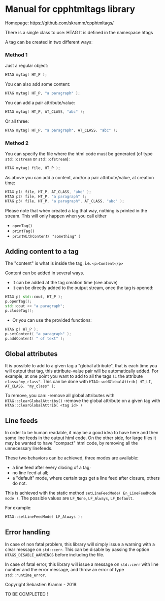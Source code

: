 # Manual for cpphtmltags library

Homepage: https://github.com/skramm/cpphtmltags/


There is a single class to use: HTAG
It is defined in the namespace htags

A tag can be created in two different ways:

### Method 1
Just a regular object:
```C++
HTAG mytag( HT_P );
```
You can also add some content:
```C++
HTAG mytag( HT_P, "a paragraph" );
```
You can add a pair attribute/value:
```C++
HTAG mytag( HT_P, AT_CLASS, "abc" );
```
Or all three:
```C++
HTAG mytag( HT_P, "a paragraph", AT_CLASS, "abc" );
```
### Method 2
You can specify the file where the html code must be generated
(of type `std::ostream` or `std::ofstream`):
```C++
HTAG mytag( file, HT_P );
```

As above you can add a content, and/or a pair attribute/value, at creation time:
```C++
HTAG p1( file, HT_P, AT_CLASS, "abc" );
HTAG p2( file, HT_P, "a paragraph" );
HTAG p3( file, HT_P, "a paragraph", AT_CLASS, "abc" );
```

Please note that when created a tag that way, nothing is printed in the stream.
This will only happen when you call either
- `openTag()`
- `printTag()`
- `printWithContent( "something" )`

## Adding content to a tag

The "content" is what is inside the tag, i.e. `<p>Content</p>`

Content can be added in several ways.
- It can be added at the tag creation time (see above)
- It can be directly added to the output stream, once the tag is opened:
```C++
HTAG p( std::cout, HT_P );
p.openTag();
std::cout << "a paragraph";
p.closeTag();
```

- Or you can use the provided functions:
```C++
HTAG p( HT_P );
p.setContent( "a paragraph" );
p.addContent( " of text" );
```

## Global attributes

It is possible to add to a given tag a "global attribute", that is each time you will output that tag, this attribute-value pair will be automatically added.
For example, at one point you want to add to all the tags `li` the attribute `class="my_class"`.
This can be done with
`HTAG::addGlobalAttrib( HT_LI, AT_CLASS, "my_class" );`

To remove, you can:
-remove all global attributes with `HTAG::clearGlobalAttribs()`
-remove the global attribute on a given tag with `HTAG::clearGlobalAttrib( <tag id> )`


## Line feeds

In order to be human readable, it may be a good idea to have here and then some line feeds in the output html code.
On the other side, for large files it may be wanted to have "compact" html code, by removing all the unnecessary linefeeds.

These two behaviors can be achieved, three modes are available:
- a line feed after every closing of a tag;
- no line feed at all;
- a "default" mode, where certain tags get a line feed after closure, others do not.

This is achieved with the static method `setLineFeedMode( En_LineFeedMode mode )`.
The possible values are `LF_None`, `LF_Always`, `LF_Default`.

For example:
```C++
HTAG::setLineFeedMode( LF_Always );
```


## Error handling

In case of non fatal problem, this library will simply issue a warning with a clear message on `std::cerr`.
This can be disable by passing the option `HTAGS_DISABLE_WARNINGS` before including the file.

In case of fatal error, this library will issue a message on `std::cerr` with line number and the error message, and throw
an error of type `std::runtime_error`.


Copyright Sebastien Kramm - 2018

TO BE COMPLETED !
